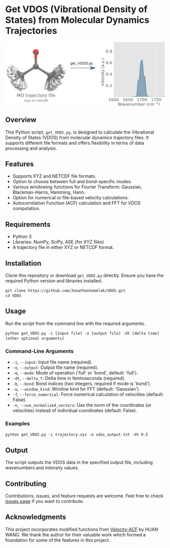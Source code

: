 # Get VDOS (Vibrational Density of States) from Molecular Dynamics Trajectories

<div align="center">
    <img src="./img.png" width="700">
</div>

## Overview
This Python script, `get_VDOS.py`, is designed to calculate the Vibrational Density of States (VDOS) from molecular dynamics trajectory files. It supports different file formats and offers flexibility in terms of data processing and analysis.

## Features
- Supports XYZ and NETCDF file formats.
- Option to choose between full and bond-specific modes.
- Various windowing functions for Fourier Transform: Gaussian, Blackman-Harris, Hamming, Hann.
- Option for numerical or file-based velocity calculations.
- Autocorrelation Function (ACF) calculation and FFT for VDOS computation.

## Requirements
- Python 3
- Libraries: NumPy, SciPy, ASE (for XYZ files)
- A trajectory file in either XYZ or NETCDF format.

## Installation
Clone this repository or download `get_VDOS.py` directly. Ensure you have the required Python version and libraries installed.

```console
git clone https://github.com/JonathanSemelak/VDOS.git
cd VDOS
```

## Usage
Run the script from the command line with the required arguments.

```console
python get_VDOS.py -i [input file] -o [output file] -dt [delta time] [other optional arguments]
```

### Command-Line Arguments
- `-i`, `--input`: Input file name (required).
- `-o`, `--output`: Output file name (required).
- `-m`, `--mode`: Mode of operation ('full' or 'bond', default: 'full').
- `-dt`, `--delta_t`: Delta time in femtoseconds (required).
- `-b`, `--bond`: Bond indices (two integers, required if mode is 'bond').
- `-w`, `--window_kind`: Window kind for FFT (default: 'Gaussian').
- `-f`, `--force_numerical`: Force numerical calculation of velocities (default: False).
- `-n`, `--use_normalized_vectors`: Use the norm of the coordinates (or velocities) instead of individual coordinates (default: False).


### Examples
```console
python get_VDOS.py -i trajectory.xyz -o vdos_output.txt -dt 0.5
```

## Output
The script outputs the VDOS data in the specified output file, including wavenumbers and intensity values.

## Contributing
Contributions, issues, and feature requests are welcome. Feel free to check [issues page](link-to-your-issues-page) if you want to contribute.

## Acknowledgments
This project incorporates modified functions from [Velocity-ACF](https://github.com/LePingKYXK/Velocity-ACF) by HUAN WANG. We thank the author for their valuable work which formed a foundation for some of the features in this project.
